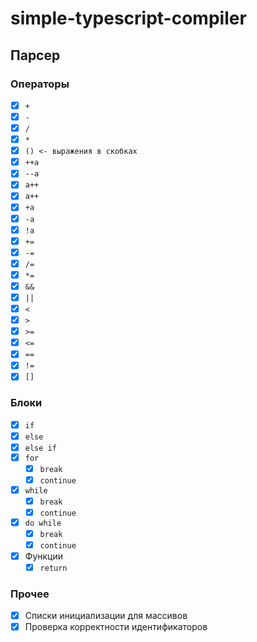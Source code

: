 # simple-typescript-compiler


## Парсер

### Операторы

* [x] `+`
* [x] `-`
* [x] `/`
* [x] `*`
* [x] `() <- выражения в скобках`
* [x] `++a` 
* [x] `--a`
* [x] `a++` 
* [x] `a++`
* [x] `+a` 
* [x] `-a`
* [x] `!a`
* [x] `+=`
* [x] `-=`
* [x] `/=`
* [x] `*=`
* [x] `&&` 
* [x] `||`
* [x] `<` 
* [x] `>`
* [x] `>=` 
* [x] `<=`
* [x] `==` 
* [x] `!=`
* [x] `[]`

### Блоки

* [x] `if`
* [x] `else`
* [x] `else if`
* [x] `for`
    * [x] `break`
    * [x] `continue`
* [x] `while`
    * [x] `break`
    * [x] `continue`
* [x] `do while` 
    * [x] `break`
    * [x] `continue`

* [x] Функции    
    * [x] `return`

### Прочее

* [x] Списки инициализации для массивов
* [x] Проверка корректности идентификаторов